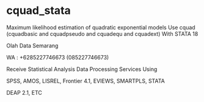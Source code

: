 # cquad_stata
Maximum likelihood estimation of quadratic exponential models Use cquad (cquadbasic and cquadpseudo and cquadequ and cquadext) With STATA 18

Olah Data Semarang

WA : +6285227746673 (085227746673)

Receive Statistical Analysis Data Processing Services Using

SPSS, AMOS, LISREL, Frontier 4.1, EVIEWS, SMARTPLS, STATA

DEAP 2.1, ETC
